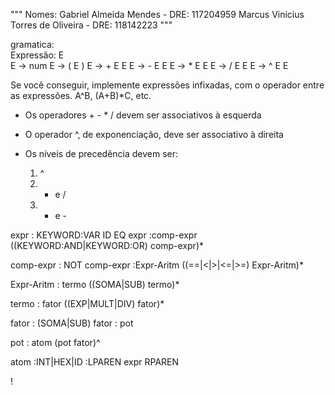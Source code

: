 """
Nomes: Gabriel Almeida Mendes - DRE: 117204959
       Marcus Vinicius Torres de Oliveira - DRE: 118142223
"""

gramatica:   
Expressão: E  
    E -> num
    E -> ( E )
    E -> + E E
    E -> - E E
    E -> * E E
    E -> / E E
    E -> ^ E E

Se você conseguir, implemente expressões infixadas,
com o operador entre as expressões. A^B, (A+B)*C, etc.
   * Os operadores + - * / devem ser associativos à esquerda
   * O operador ^, de exponenciação, deve ser associativo à direita
   * Os níveis de precedência devem ser:

        1. ^        
        2. * e /
        3. + e -

expr  : KEYWORD:VAR ID EQ expr
        :comp-expr ((KEYWORD:AND|KEYWORD:OR) comp-expr)*

comp-expr : NOT comp-expr
              :Expr-Aritm ((==|<|>|<=|>=) Expr-Aritm)*

Expr-Aritm  : termo ((SOMA|SUB) termo)*

termo : fator ((EXP|MULT|DIV) fator)*

fator : (SOMA|SUB) fator
            : pot


pot   : atom (pot fator)^

atom  :INT|HEX|ID
      :LPAREN expr RPAREN

! 